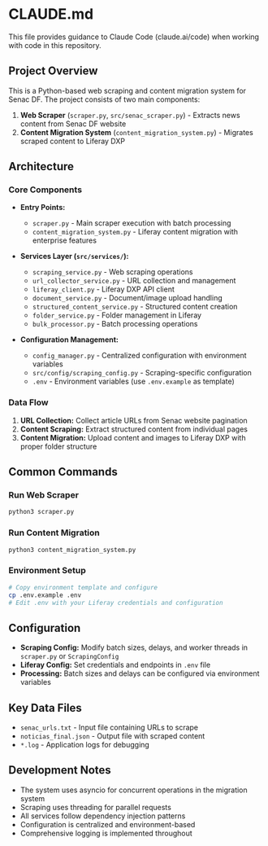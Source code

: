 # CLAUDE.md

This file provides guidance to Claude Code (claude.ai/code) when working with code in this repository.

## Project Overview

This is a Python-based web scraping and content migration system for Senac DF. The project consists of two main components:

1. **Web Scraper** (`scraper.py`, `src/senac_scraper.py`) - Extracts news content from Senac DF website
2. **Content Migration System** (`content_migration_system.py`) - Migrates scraped content to Liferay DXP

## Architecture

### Core Components

- **Entry Points:**
  - `scraper.py` - Main scraper execution with batch processing
  - `content_migration_system.py` - Liferay content migration with enterprise features

- **Services Layer (`src/services/`):**
  - `scraping_service.py` - Web scraping operations
  - `url_collector_service.py` - URL collection and management
  - `liferay_client.py` - Liferay DXP API client
  - `document_service.py` - Document/image upload handling
  - `structured_content_service.py` - Structured content creation
  - `folder_service.py` - Folder management in Liferay
  - `bulk_processor.py` - Batch processing operations

- **Configuration Management:**
  - `config_manager.py` - Centralized configuration with environment variables
  - `src/config/scraping_config.py` - Scraping-specific configuration
  - `.env` - Environment variables (use `.env.example` as template)

### Data Flow

1. **URL Collection:** Collect article URLs from Senac website pagination
2. **Content Scraping:** Extract structured content from individual pages
3. **Content Migration:** Upload content and images to Liferay DXP with proper folder structure

## Common Commands

### Run Web Scraper
```bash
python3 scraper.py
```

### Run Content Migration
```bash
python3 content_migration_system.py
```

### Environment Setup
```bash
# Copy environment template and configure
cp .env.example .env
# Edit .env with your Liferay credentials and configuration
```

## Configuration

- **Scraping Config:** Modify batch sizes, delays, and worker threads in `scraper.py` or `ScrapingConfig`
- **Liferay Config:** Set credentials and endpoints in `.env` file
- **Processing:** Batch sizes and delays can be configured via environment variables

## Key Data Files

- `senac_urls.txt` - Input file containing URLs to scrape
- `noticias_final.json` - Output file with scraped content
- `*.log` - Application logs for debugging

## Development Notes

- The system uses asyncio for concurrent operations in the migration system
- Scraping uses threading for parallel requests
- All services follow dependency injection patterns
- Configuration is centralized and environment-based
- Comprehensive logging is implemented throughout
